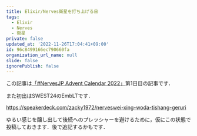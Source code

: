```yaml
---
title: Elixir/Nerves衛星を打ち上げる日
tags:
  - Elixir
  - Nerves
  - 衛星
private: false
updated_at: '2022-11-26T17:04:41+09:00'
id: 96c8499166ec790660fa
organization_url_name: null
slide: false
ignorePublish: false
---
```

この記事は[「#NervesJP Advent Calendar 2022」](https://qiita.com/advent-calendar/2022/nervesjp)第1日目の記事です．

また初出はSWEST24のEmbLTです．

https://speakerdeck.com/zacky1972/nerveswei-xing-woda-tishang-geruri

ゆるい感じを醸し出して後続へのプレッシャーを避けるために，仮にこの状態で投稿しておきます．後で追記するかもです．
